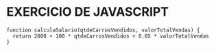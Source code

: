 # EXERCICIO DE JAVASCRIPT

```
function calculaSalario(qtdeCarrosVendidos, valorTotalVendas) {
  return 2000 + 100 * qtdeCarrosVendidos + 0.05 * valorTotalVendas 
}
```